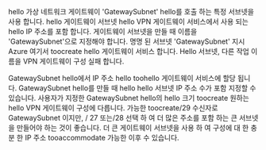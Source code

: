 hello 가상 네트워크 게이트웨이 'GatewaySubnet' hello를 호출 하는 특정 서브넷을 사용 합니다. hello 게이트웨이 서브넷 hello VPN 게이트웨이 서비스에서 사용 되는 hello IP 주소를 포함 합니다. 게이트웨이 서브넷을 만들 때 이름을 'GatewaySubnet'으로 지정해야 합니다.  명명 된 서브넷 'GatewaySubnet' 지시 Azure 여기서 toocreate hello 게이트웨이 서비스 합니다. Hello 서브넷, 다른 작업 이름을 VPN 게이트웨이 구성 실패 합니다.

GatewaySubnet hello에서 IP 주소 hello toohello 게이트웨이 서비스에 할당 됩니다. GatewaySubnet hello를 만들 때 hello hello 서브넷 IP 주소 수가 포함 지정할 수 있습니다. 사용자가 지정한 GatewaySubnet hello의 hello 크기 toocreate 원하는 hello VPN 게이트웨이 구성에 다릅니다. 가능한 toocreate/29 수신자로 GatewaySubnet 이지만, / 27 또는/28 선택 하 여 더 많은 주소를 포함 하는 큰 서브넷을 만들어야 하는 것이 좋습니다. 더 큰 게이트웨이 서브넷을 사용 하 여 구성에 대 한 충분 한 IP 주소 tooaccommodate 가능한 이후 수 있습니다.
